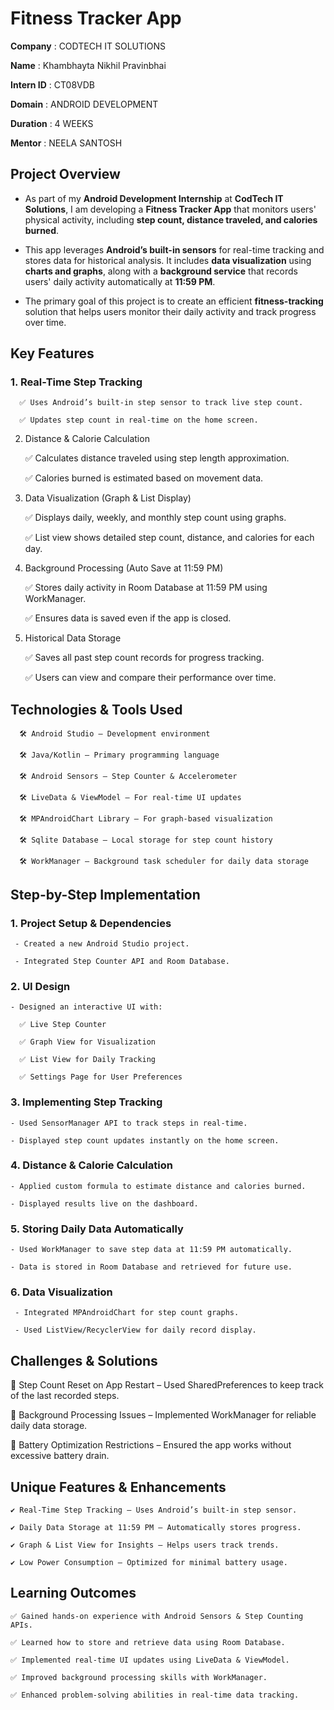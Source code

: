 # **Fitness Tracker App**
**Company** : CODTECH IT SOLUTIONS

**Name** : Khambhayta Nikhil Pravinbhai

**Intern ID** : CT08VDB

**Domain** : ANDROID DEVELOPMENT

**Duration** : 4 WEEKS

**Mentor** : NEELA SANTOSH

## **Project Overview**

- As part of my **Android Development Internship** at **CodTech IT Solutions**, I am developing a **Fitness Tracker App** that monitors users' physical activity, including **step count, distance traveled, and calories burned**.

- This app leverages **Android’s built-in sensors** for real-time tracking and stores data for historical analysis. It includes **data visualization** using **charts and graphs**, along with a **background service** that records users' daily activity automatically at **11:59 PM**.

- The primary goal of this project is to create an efficient **fitness-tracking** solution that helps users monitor their daily activity and track progress over time.

## **Key Features**
### **1. Real-Time Step Tracking**

      ✅ Uses Android’s built-in step sensor to track live step count.

      ✅ Updates step count in real-time on the home screen.

2. Distance & Calorie Calculation

      ✅ Calculates distance traveled using step length approximation.

      ✅ Calories burned is estimated based on movement data.

3. Data Visualization (Graph & List Display)

      ✅ Displays daily, weekly, and monthly step count using graphs.

      ✅ List view shows detailed step count, distance, and calories for each day.

4. Background Processing (Auto Save at 11:59 PM)

      ✅ Stores daily activity in Room Database at 11:59 PM using WorkManager.

      ✅ Ensures data is saved even if the app is closed.

6. Historical Data Storage

      ✅ Saves all past step count records for progress tracking.

      ✅ Users can view and compare their performance over time.

## **Technologies & Tools Used**

      🛠 Android Studio – Development environment

      🛠 Java/Kotlin – Primary programming language

      🛠 Android Sensors – Step Counter & Accelerometer

      🛠 LiveData & ViewModel – For real-time UI updates

      🛠 MPAndroidChart Library – For graph-based visualization

      🛠 Sqlite Database – Local storage for step count history

      🛠 WorkManager – Background task scheduler for daily data storage

## **Step-by-Step Implementation**
### **1. Project Setup & Dependencies**

     - Created a new Android Studio project.

     - Integrated Step Counter API and Room Database.
  
### **2. UI Design**
  
    - Designed an interactive UI with:
      
      ✅ Live Step Counter
      
      ✅ Graph View for Visualization
      
      ✅ List View for Daily Tracking
      
      ✅ Settings Page for User Preferences
### **3. Implementing Step Tracking**
  
    - Used SensorManager API to track steps in real-time.
  
    - Displayed step count updates instantly on the home screen.
    
### **4. Distance & Calorie Calculation**
   
    - Applied custom formula to estimate distance and calories burned.

    - Displayed results live on the dashboard.

### **5. Storing Daily Data Automatically**
    
    - Used WorkManager to save step data at 11:59 PM automatically.
    
    - Data is stored in Room Database and retrieved for future use.

### **6. Data Visualization**
    
     - Integrated MPAndroidChart for step count graphs.
     
     - Used ListView/RecyclerView for daily record display.

## **Challenges & Solutions**

  🚧 Step Count Reset on App Restart 
      – Used SharedPreferences to keep track of the last recorded steps.

  🚧 Background Processing Issues 
      – Implemented WorkManager for reliable daily data storage.

  🚧 Battery Optimization Restrictions 
      – Ensured the app works without excessive battery drain.

## **Unique Features & Enhancements**

    ✔ Real-Time Step Tracking – Uses Android’s built-in step sensor.

    ✔ Daily Data Storage at 11:59 PM – Automatically stores progress.

    ✔ Graph & List View for Insights – Helps users track trends.

    ✔ Low Power Consumption – Optimized for minimal battery usage.

## **Learning Outcomes**

    ✅ Gained hands-on experience with Android Sensors & Step Counting APIs.

    ✅ Learned how to store and retrieve data using Room Database.
    
    ✅ Implemented real-time UI updates using LiveData & ViewModel.

    ✅ Improved background processing skills with WorkManager.

    ✅ Enhanced problem-solving abilities in real-time data tracking.

